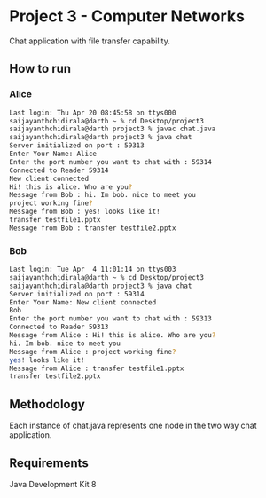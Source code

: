 # Project 3 - Computer Networks

Chat application with file transfer capability.


## How to run

### Alice
```bash
Last login: Thu Apr 20 08:45:58 on ttys000
saijayanthchidirala@darth ~ % cd Desktop/project3 
saijayanthchidirala@darth project3 % javac chat.java
saijayanthchidirala@darth project3 % java chat
Server initialized on port : 59313
Enter Your Name: Alice
Enter the port number you want to chat with : 59314
Connected to Reader 59314
New client connected
Hi! this is alice. Who are you?
Message from Bob : hi. Im bob. nice to meet you
project working fine?
Message from Bob : yes! looks like it!
transfer testfile1.pptx
Message from Bob : transfer testfile2.pptx
```
### Bob
```bash
Last login: Tue Apr  4 11:01:14 on ttys003
saijayanthchidirala@darth ~ % cd Desktop/project3 
saijayanthchidirala@darth project3 % java chat
Server initialized on port : 59314
Enter Your Name: New client connected
Bob
Enter the port number you want to chat with : 59313
Connected to Reader 59313
Message from Alice : Hi! this is alice. Who are you?
hi. Im bob. nice to meet you
Message from Alice : project working fine?
yes! looks like it!
Message from Alice : transfer testfile1.pptx
transfer testfile2.pptx
```

## Methodology

Each instance of chat.java represents one node in the two way chat application.

## Requirements

Java Development Kit 8